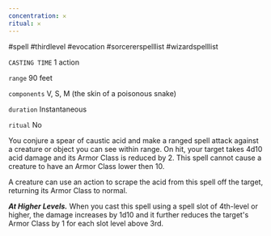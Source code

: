 ```yaml
---
concentration: 𐄂
ritual: 𐄂
---
```

#spell #thirdlevel #evocation #sorcererspelllist #wizardspelllist

`CASTING TIME`
1 action

`range`
90 feet

`components`
V, S, M (the skin of a poisonous snake)

`duration`
Instantaneous

`ritual`
No

You conjure a spear of caustic acid and make a ranged spell attack against a creature or object you can see within range. On hit, your target takes 4d10 acid damage and its Armor Class is reduced by 2. This spell cannot cause a creature to have an Armor Class lower then 10.

A creature can use an action to scrape the acid from this spell off the target, returning its Armor Class to normal.

_**At Higher Levels.**_ When you cast this spell using a spell slot of 4th-level or higher, the damage increases by 1d10 and it further reduces the target's Armor Class by 1 for each slot level above 3rd.